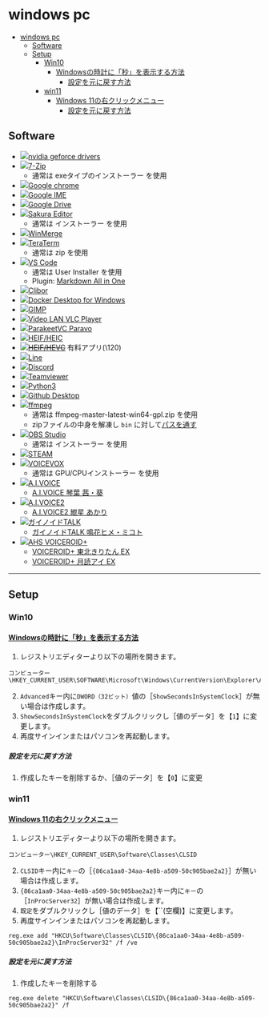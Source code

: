 # windows pc

- [windows pc](#windows-pc)
  - [Software](#software)
  - [Setup](#setup)
    - [Win10](#win10)
      - [Windowsの時計に「秒」を表示する方法](#windowsの時計に秒を表示する方法)
        - [設定を元に戻す方法](#設定を元に戻す方法)
    - [win11](#win11)
      - [Windows 11の右クリックメニュー](#windows-11の右クリックメニュー)
        - [設定を元に戻す方法](#設定を元に戻す方法-1)

## Software

- [![](https://www.google.com/s2/favicons?size=64&domain=https://www.nvidia.com/ja-jp/)nvidia geforce drivers](https://www.nvidia.com/ja-jp/geforce/drivers/)
- [![](https://www.google.com/s2/favicons?size=64&domain=https://7-zip.opensource.jp/download.html)7-Zip](https://7-zip.opensource.jp/download.html)
  - 通常は exeタイプのインストーラー を使用
- [![](https://www.google.com/s2/favicons?size=64&domain=https://www.google.com/chrome/)Google chrome](https://www.google.com/chrome)
- [![](https://www.google.com/s2/favicons?size=64&domain=https://tools.google.com/dlpage/japaneseinput/eula.html?platform=win)Google IME](https://tools.google.com/dlpage/japaneseinput/eula.html?platform=win)
- [![](https://www.google.com/s2/favicons?size=64&domain=https://www.google.com/intl/ja_jp/drive/download/)Google Drive](https://dl.google.com/drive-file-stream/GoogleDriveSetup.exe)
- [![](https://www.google.com/s2/favicons?size=64&domain=https://sakura-editor.github.io/)Sakura Editor](https://github.com/sakura-editor/sakura/releases)
  - 通常は インストーラー を使用
- [![](https://www.google.com/s2/favicons?size=64&domain=https://winmerge.org/?lang=ja)WinMerge](https://winmerge.org/downloads/?lang=ja)
- [![](https://www.google.com/s2/favicons?size=64&domain=https://teratermproject.github.io/)TeraTerm](https://github.com/TeraTermProject/teraterm/releases)
  - 通常は zip を使用
- [![](https://www.google.com/s2/favicons?size=64&domain=https://code.visualstudio.com/)VS Code](https://code.visualstudio.com/)
  - 通常は User Installer を使用
  - Plugin: [Markdown All in One](https://qiita.com/eyuta/items/b1a53f3da8c5f8e7f41d)
- [![](https://www.google.com/s2/favicons?size=64&domain=https://chigusa-web.com/clibor/download/)Clibor](https://www.vector.co.jp/download/file/winnt/util/fh767948.html)
- [![](https://www.google.com/s2/favicons?size=64&domain=docker.com)Docker Desktop for Windows](https://docs.docker.com/desktop/install/windows-install/)
- [![](https://www.google.com/s2/favicons?size=64&domain=https://www.gimp.org/)GIMP](https://www.gimp.org/downloads/)
- [![](https://www.google.com/s2/favicons?size=64&domain=https://www.videolan.org/)Video LAN VLC Player](https://www.videolan.org/vlc/download-windows.html)
- [![](https://www.google.com/s2/favicons?size=64&domain=https://parakeet-inc.com/)ParakeetVC Paravo](https://parakeet-inc.com/paravo#paravo-install)
- [![](https://www.google.com/s2/favicons?size=64&domain=https://apps.microsoft.com/)HEIF/HEIC](https://www.microsoft.com/ja-jp/p/heif-%E7%94%BB%E5%83%8F%E6%8B%A1%E5%BC%B5%E6%A9%9F%E8%83%BD/9pmmsr1cgpwg?activetab=pivot:overviewtab)
- ~~[![](https://www.google.com/s2/favicons?size=64&domain=https://apps.microsoft.com/)HEIF/HEVC](https://www.microsoft.com/ja-jp/p/%E3%83%87%E3%83%90%E3%82%A4%E3%82%B9%E8%A3%BD%E9%80%A0%E5%85%83%E3%81%8B%E3%82%89%E3%81%AE-hevc-%E3%83%93%E3%83%87%E3%82%AA%E6%8B%A1%E5%BC%B5%E6%A9%9F%E8%83%BD/9n4wgh0z6vhq?activetab=pivot:overviewtab)~~ 有料アプリ(\120)
- [![](https://www.google.com/s2/favicons?size=64&domain=https://pay.line.me/)Line](https://pay.line.me/portal/jp/apps/line)
- [![](https://www.google.com/s2/favicons?size=64&domain=https://discord.com/)Discord](https://discord.com/)
- [![](https://www.google.com/s2/favicons?size=64&domain=https://www.teamviewer.com/)Teamviewer](https://www.teamviewer.com/ja/download/windows/?utm_source=google&utm_medium=cpc&utm_campaign=jp%7Cb%7Cpr%7C23%7Cdec%7Ctv-core-brand-only-exact-sn%7Cnew%7Ct0%7C0&utm_content=Exact&utm_term=teamviewer)
- [![](https://www.google.com/s2/favicons?size=64&domain=https://www.python.org/)Python3](https://www.python.org/downloads/)
- [![](https://www.google.com/s2/favicons?size=64&domain=https://github.com)Github Desktop](https://central.github.com/deployments/desktop/desktop/latest/win32)
- [![](https://www.google.com/s2/favicons?size=64&domain=https://ffmpeg.org/)ffmpeg](https://github.com/BtbN/FFmpeg-Builds/releases)
  - 通常は ffmpeg-master-latest-win64-gpl.zip を使用
  - zipファイルの中身を解凍し `bin` に対して[パスを通す](https://taziku.co.jp/blog/windows-ffmpeg)
- [![](https://www.google.com/s2/favicons?size=64&domain=https://obsproject.com/)OBS Studio](https://obsproject.com/ja/download)
  - 通常は インストーラー を使用
- [![](https://www.google.com/s2/favicons?size=64&domain=https://store.steampowered.com/)STEAM](https://store.steampowered.com/about/)
- [![](https://www.google.com/s2/favicons?size=64&domain=https://voicevox.hiroshiba.jp/)VOICEVOX](https://voicevox.hiroshiba.jp/)
  - 通常は GPU/CPUインストーラー を使用
- [![](https://www.google.com/s2/favicons?size=64&domain=https://aivoice.jp/)A.I.VOICE](https://aivoice.jp/member/storage/dl/editor/2.5.0/AIVoice2Editor.msi)
  - [A.I.VOICE 琴葉 茜・葵](https://aivoice.jp/member/downloads/all-in-one/kotonoha)
- [![](https://www.google.com/s2/favicons?size=64&domain=https://aivoice.jp/)A.I.VOICE2](https://aivoice.jp/member/storage/dl/editor/1.4.9/AIVoiceEditor.msi)
  - [A.I.VOICE2 紲星 あかり](https://aivoice.jp/member/mydownloads/character/KizunaAkari#aivoice2)
- [![](https://www.google.com/s2/favicons?size=64&domain=https://www.gynoid.co.jp/)ガイノイドTALK](https://www.gynoid.co.jp/)
  - [ガイノイドTALK 鳴花ヒメ・ミコト](https://www.gynoid.co.jp/items/view/19)
- [![](https://www.google.com/s2/favicons?size=64&domain=https://www.ah-soft.com/voiceroid/ai/)AHS VOICEROID+](https://www.ah-soft.com/mypage/)
  - [VOICEROID+ 東北きりたん EX](https://www.ah-soft.com/kiritan/)
  - [VOICEROID+ 月読アイ EX](https://www.ah-soft.com/voiceroid/ai/)

---

## Setup

### Win10

#### [Windowsの時計に「秒」を表示する方法](https://engrholiday.jp/win/surface-clock-second/)

1. レジストリエディターより以下の場所を開きます。

```reg
コンピューター\HKEY_CURRENT_USER\SOFTWARE\Microsoft\Windows\CurrentVersion\Explorer\Advanced
```

2. `Advanced`キー内に`DWORD（32ビット）`値の［`ShowSecondsInSystemClock`］が無い場合は作成します。
3. `ShowSecondsInSystemClock`をダブルクリックし［値のデータ］を【`1`】に変更します。
4. 再度サインインまたはパソコンを再起動します。

##### 設定を元に戻す方法

1. 作成したキーを削除するか、［値のデータ］を【`0`】に変更

### win11

#### [Windows 11の右クリックメニュー](https://and-engineer.com/articles/Y6pL0xIAACIAbxZU/)

1. レジストリエディターより以下の場所を開きます。

```reg
コンピューター\HKEY_CURRENT_USER\Software\Classes\CLSID
```

2. `CLSID`キー内に`キー`の［`{86ca1aa0-34aa-4e8b-a509-50c905bae2a2}`］が無い場合は作成します。
3. `{86ca1aa0-34aa-4e8b-a509-50c905bae2a2}`キー内に`キー`の［`InProcServer32`］が無い場合は作成します。
4. `既定`をダブルクリックし［値のデータ］を【``(空欄)】に変更します。
5. 再度サインインまたはパソコンを再起動します。

```reg
reg.exe add "HKCU\Software\Classes\CLSID\{86ca1aa0-34aa-4e8b-a509-50c905bae2a2}\InProcServer32" /f /ve
```

##### 設定を元に戻す方法

1. 作成したキーを削除する

```reg
reg.exe delete "HKCU\Software\Classes\CLSID\{86ca1aa0-34aa-4e8b-a509-50c905bae2a2}" /f
```
